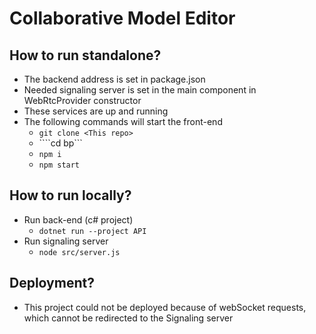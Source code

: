 # Collaborative Model Editor

## How to run standalone?
- The backend address is set in package.json
- Needed signaling server is set in the main component in WebRtcProvider constructor
- These services are up and running
- The following commands will start the front-end
  - ```git clone <This repo>```
  - ````cd bp``` 
  -  ```npm i```
  -  ```npm start```

## How to run locally?
- Run back-end (c# project)
  - ```dotnet run --project API```
- Run signaling server
  - ```node src/server.js``` 


## Deployment?
- This project could not be deployed because of webSocket requests, which cannot be redirected to the Signaling server
